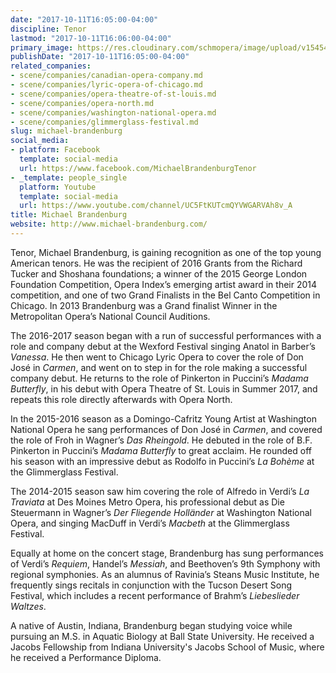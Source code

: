 ```yaml
---
date: "2017-10-11T16:05:00-04:00"
discipline: Tenor
lastmod: "2017-10-11T16:06:00-04:00"
primary_image: https://res.cloudinary.com/schmopera/image/upload/v1545409169/media/webhook-uploads/1507752277227/10849721_10102349039198618_4784751503460562008_n.jpg.jpg
publishDate: "2017-10-11T16:05:00-04:00"
related_companies:
- scene/companies/canadian-opera-company.md
- scene/companies/lyric-opera-of-chicago.md
- scene/companies/opera-theatre-of-st-louis.md
- scene/companies/opera-north.md
- scene/companies/washington-national-opera.md
- scene/companies/glimmerglass-festival.md
slug: michael-brandenburg
social_media:
- platform: Facebook
  template: social-media
  url: https://www.facebook.com/MichaelBrandenburgTenor
- _template: people_single
  platform: Youtube
  template: social-media
  url: https://www.youtube.com/channel/UC5FtKUTcmQYVWGARVAh8v_A
title: Michael Brandenburg
website: http://www.michael-brandenburg.com/
---
```


Tenor, Michael Brandenburg, is gaining recognition as one of the top young American tenors. He was the recipient of 2016 Grants from the Richard Tucker and Shoshana foundations; a winner of the 2015 George London Foundation Competition, Opera Index’s emerging artist award in their 2014 competition, and one of two Grand Finalists in the Bel Canto Competition in Chicago. In 2013 Brandenburg was a Grand finalist Winner in the Metropolitan Opera’s National Council Auditions.
 
The 2016-2017 season began with a run of successful performances with a role and company debut at the Wexford Festival singing Anatol in Barber’s *Vanessa*. He then went to Chicago Lyric Opera to cover the role of Don José in *Carmen*, and went on to step in for the role making a successful company debut.  He returns to the role of Pinkerton in Puccini’s *Madama Butterfly*, in his debut with Opera Theatre of St. Louis in Summer 2017, and repeats this role directly afterwards with Opera North.
 
In the 2015-2016 season as a Domingo-Cafritz Young Artist at Washington National Opera he sang performances of Don José in *Carmen*, and covered the role of Froh in Wagner’s *Das Rheingold*. He debuted in the role of B.F. Pinkerton in Puccini’s *Madama Butterfly* to great acclaim. He rounded off his season with an impressive debut as Rodolfo in Puccini’s *La Bohème* at the Glimmerglass Festival.
 
The 2014-2015 season saw him covering the role of Alfredo in Verdi’s *La Traviata* at Des Moines Metro Opera, his professional debut as Die Steuermann in Wagner’s *Der Fliegende Holländer* at Washington National Opera, and singing MacDuff in Verdi’s *Macbeth* at the Glimmerglass Festival.
 
Equally at home on the concert stage, Brandenburg has sung performances of Verdi’s *Requiem*, Handel’s *Messiah*, and Beethoven’s 9th Symphony with regional symphonies.  As an alumnus of Ravinia’s Steans Music Institute, he frequently sings recitals in conjunction with the Tucson Desert Song Festival, which includes a recent performance of Brahm’s *Liebeslieder Waltzes*.
 
A native of Austin, Indiana, Brandenburg began studying voice while pursuing an M.S. in Aquatic Biology at Ball State University.  He received a Jacobs Fellowship from Indiana University's Jacobs School of Music, where he received a Performance Diploma.

